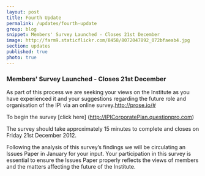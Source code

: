 ```yaml
---
layout: post
title: Fourth Update
permalink: /updates/fourth-update
group: blog
snippet: Members' Survey Launched - Closes 21st December
image: http://farm9.staticflickr.com/8458/8072047892_072bfaeab4.jpg
section: updates
published: true
photo: true
---
```


### Members' Survey Launched - Closes 21st December

As part of this process we are seeking your views on the Institute as you have experienced it and your suggestions regarding the future role and organisation of the IPI via an online survey.http://prose.io/#

To begin the survey [click here] (http://IPICorporatePlan.questionpro.com)

The survey should take approximately 15 minutes to complete and closes on Friday 21st December 2012. 

Following the analysis of this survey’s findings we will be circulating an Issues Paper in January for your input. Your participation in this survey is essential to ensure the Issues Paper properly reflects the views of members and the matters affecting the future of the Institute.

